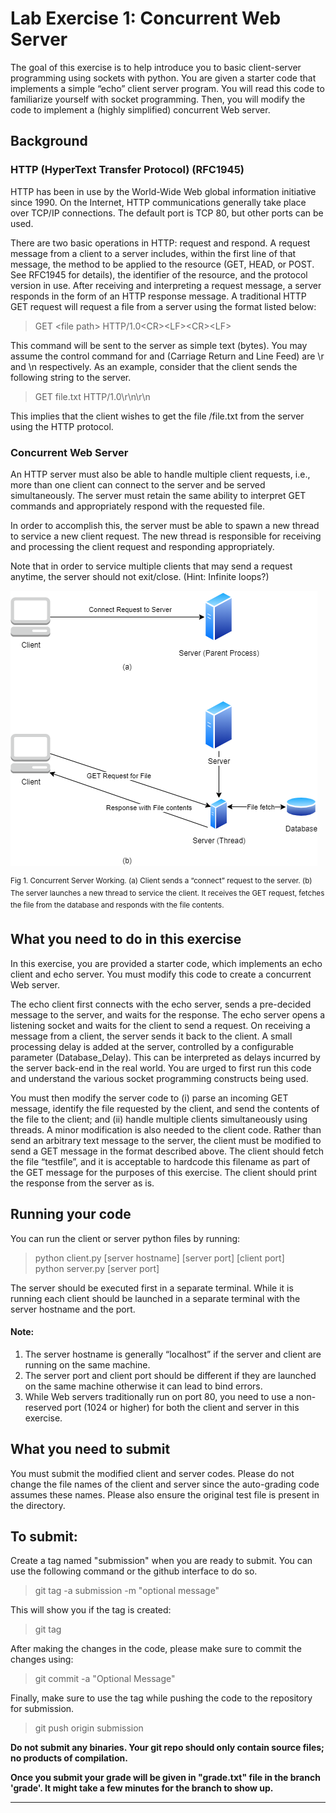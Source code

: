 # Lab Exercise 1: Concurrent Web Server

The goal of this exercise is to help introduce you to basic client-server programming using sockets with python. You are given a starter code that implements a simple “echo” client server program. You will read this code to familiarize yourself with socket programming.  Then, you will modify the code to implement a (highly simplified) concurrent Web server.

## Background

### HTTP (HyperText Transfer Protocol) (RFC1945)
HTTP has been in use by the World-Wide Web global information initiative since 1990. On the Internet, HTTP communications generally take place over TCP/IP connections. The default port is TCP 80, but other ports can be used.
 
There are two basic operations in HTTP: request and respond. A request message from a client to a server includes, within the first line of that message, the method to be applied to the resource (GET, HEAD, or POST. See RFC1945 for details), the identifier of the resource, and the protocol version in use. After receiving and interpreting a request message, a server responds in the form of an HTTP response message. A traditional HTTP GET request will request a file from a server using the format listed below:
 
> GET \<file path> HTTP/1.0\<CR>\<LF>\<CR>\<LF>
 
This command will be sent to the server as simple text (bytes). You may assume the control command for <CR> and <LF> (Carriage Return and Line Feed) are \r and \n respectively. As an example, consider that the client sends the following string to the server. 
 
> GET file.txt HTTP/1.0\r\n\r\n

This implies that the client wishes to get the file <server current directory>/file.txt from the server using the HTTP  protocol.

### Concurrent Web Server
An HTTP server must also be able to handle multiple client requests, i.e., more than one client can connect to the server and be served simultaneously. The server must retain the same ability to interpret GET commands and appropriately respond with the requested file.

In order to accomplish this, the server must be able to spawn a new thread to service a new client request. The new thread is responsible for receiving and processing the client request and responding appropriately. 

Note that in order to service multiple clients that may send a request anytime, the server should not exit/close. (Hint: Infinite loops?)


![Concurrent Server](image.png)

<sup>
Fig 1. Concurrent Server Working. (a) Client sends a “connect” request to the server. (b) The server launches a new thread to service the client. It receives the GET request, fetches the file from the database and responds with the file contents. </sup>

## What you need to do in this exercise
In this exercise, you are provided a starter code, which implements an echo client and echo server. You must modify this code to create a concurrent Web server.

The echo client first connects with the echo server, sends a pre-decided message to the server, and waits for the response. The echo server opens a listening socket and waits for the client to send a request. On receiving a message from a client, the server sends it back to the client. A small processing delay is added at the server, controlled by a configurable parameter (Database_Delay). This can be interpreted as delays incurred by the server back-end in the real world. You are urged to first run this code and understand the various socket programming constructs being used.

You must then modify the server code to (i) parse an incoming GET message, identify the file requested by the client, and send the contents of the file to the client; and (ii) handle multiple clients simultaneously using threads. A minor modification is also needed to the client code. Rather than send an arbitrary text message to the server, the client must be modified to send a GET message in the format described above. The client should fetch the file “testfile”, and it is acceptable to hardcode this filename as part of the GET message for the purposes of this exercise. The client should print the response from the server as is.

## Running your code
You can run the client or server python files by running:

> python client.py [server hostname] [server port] [client port]\
> python server.py [server port]

The server should be executed first in a separate terminal. While it is running each client should be launched in a separate terminal with the server hostname and the port. 

#### Note:
1. The server hostname is generally “localhost” if the server and client are running on the same machine. 
2. The server port and client port should be different if they are launched on the same machine otherwise it can lead to bind errors.
3. While Web servers traditionally run on port 80, you need to use a non-reserved port (1024 or higher) for both the client and server in this exercise.

## What you need to submit
You must submit the modified client and server codes. Please do not change the file names of the client and server since the auto-grading code assumes these names. Please also ensure the original test file is present in the directory.

## To submit:
 Create a tag named "submission" when you are ready to submit. You can use the following command or the github interface to do so.
> git tag -a submission -m "optional message"

This will show you if the tag is created:
> git tag

After making the changes in the code, please make sure to commit the changes using:
> git commit -a "Optional Message"
 
Finally, make sure to use the tag while pushing the code to the repository for submission.
> git push origin submission
 
**Do not submit any binaries. Your git repo should only contain source files; no products of compilation.**

**Once you submit your grade will be given in "grade.txt" file in the branch 'grade'. It might take a few minutes for the branch to show up.**

----------------
